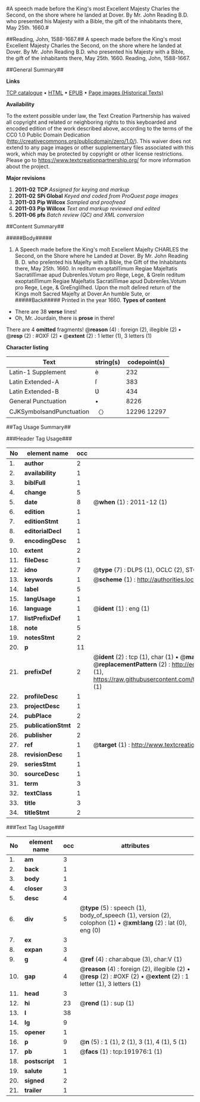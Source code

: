 #A speech made before the King's most Excellent Majesty Charles the Second, on the shore where he landed at Dover. By Mr. John Reading B.D. who presented his Majesty with a Bible, the gift of the inhabitants there, May 25th. 1660.#

##Reading, John, 1588-1667.##
A speech made before the King's most Excellent Majesty Charles the Second, on the shore where he landed at Dover. By Mr. John Reading B.D. who presented his Majesty with a Bible, the gift of the inhabitants there, May 25th. 1660.
Reading, John, 1588-1667.

##General Summary##

**Links**

[TCP catalogue](http://www.ota.ox.ac.uk/tcp/)  • 
[HTML](http://tei.it.ox.ac.uk/tcp/Texts-HTML/free/B09/B09840.html)  • 
[EPUB](http://tei.it.ox.ac.uk/tcp/Texts-EPUB/free/B09/B09840.epub) • 
[Page images (Historical Texts)](https://historicaltexts.jisc.ac.uk/eebo-80923455e)

**Availability**

To the extent possible under law, the Text Creation Partnership has waived all copyright and related or neighboring rights to this keyboarded and encoded edition of the work described above, according to the terms of the CC0 1.0 Public Domain Dedication (http://creativecommons.org/publicdomain/zero/1.0/). This waiver does not extend to any page images or other supplementary files associated with this work, which may be protected by copyright or other license restrictions. Please go to https://www.textcreationpartnership.org/ for more information about the project.

**Major revisions**

1. __2011-02__ __TCP__ *Assigned for keying and markup*
1. __2011-02__ __SPi Global__ *Keyed and coded from ProQuest page images*
1. __2011-03__ __Pip Willcox__ *Sampled and proofread*
1. __2011-03__ __Pip Willcox__ *Text and markup reviewed and edited*
1. __2011-06__ __pfs__ *Batch review (QC) and XML conversion*

##Content Summary##

#####Body#####

1. A Speech made before the King's moſt Excellent Majeſty CHARLES the Second, on the Shore where he Landed at Dover. By Mr. John Reading B. D. who preſented his Majeſty with a Bible, the Gift of the Inhabitants there, May 25th. 1660.
In reditum exoptatiſſimum Regiae Majeſtatis Sacratiſſimae apud Dubrenſes.Votum pro Rege, Lege, & GreIn reditum exoptatiſſimum Regiae Majeſtatis Sacratiſſimae apud Dubrenſes.Votum pro Rege, Lege, & GreEngliſhed. Upon the moſt deſired return of the Kings moſt Sacred Majeſty at
Dover.An humble Sute, or
#####Back#####
Printed in the year 1660.
**Types of content**

  * There are 38 **verse** lines!
  * Oh, Mr. Jourdain, there is **prose** in there!

There are 4 **omitted** fragments! 
 @__reason__ (4) : foreign (2), illegible (2)  •  @__resp__ (2) : #OXF (2)  •  @__extent__ (2) : 1 letter (1), 3 letters (1)

**Character listing**


|Text|string(s)|codepoint(s)|
|---|---|---|
|Latin-1 Supplement|è|232|
|Latin Extended-A|ſ|383|
|Latin Extended-B|Ʋ|434|
|General Punctuation|•|8226|
|CJKSymbolsandPunctuation|〈〉|12296 12297|

##Tag Usage Summary##

###Header Tag Usage###

|No|element name|occ|attributes|
|---|---|---|---|
|1.|__author__|2||
|2.|__availability__|1||
|3.|__biblFull__|1||
|4.|__change__|5||
|5.|__date__|8| @__when__ (1) : 2011-12 (1)|
|6.|__edition__|1||
|7.|__editionStmt__|1||
|8.|__editorialDecl__|1||
|9.|__encodingDesc__|1||
|10.|__extent__|2||
|11.|__fileDesc__|1||
|12.|__idno__|7| @__type__ (7) : DLPS (1), OCLC (2), STC (2), EEBO-CITATION (1), VID (1)|
|13.|__keywords__|1| @__scheme__ (1) : http://authorities.loc.gov/ (1)|
|14.|__label__|5||
|15.|__langUsage__|1||
|16.|__language__|1| @__ident__ (1) : eng (1)|
|17.|__listPrefixDef__|1||
|18.|__note__|5||
|19.|__notesStmt__|2||
|20.|__p__|11||
|21.|__prefixDef__|2| @__ident__ (2) : tcp (1), char (1)  •  @__matchPattern__ (2) : ([0-9\-]+):([0-9IVX]+) (1), (.+) (1)  •  @__replacementPattern__ (2) : http://eebo.chadwyck.com/downloadtiff?vid=$1&page=$2 (1), https://raw.githubusercontent.com/textcreationpartnership/Texts/master/tcpchars.xml#$1 (1)|
|22.|__profileDesc__|1||
|23.|__projectDesc__|1||
|24.|__pubPlace__|2||
|25.|__publicationStmt__|2||
|26.|__publisher__|2||
|27.|__ref__|1| @__target__ (1) : http://www.textcreationpartnership.org/docs/. (1)|
|28.|__revisionDesc__|1||
|29.|__seriesStmt__|1||
|30.|__sourceDesc__|1||
|31.|__term__|3||
|32.|__textClass__|1||
|33.|__title__|3||
|34.|__titleStmt__|2||


###Text Tag Usage###

|No|element name|occ|attributes|
|---|---|---|---|
|1.|__am__|3||
|2.|__back__|1||
|3.|__body__|1||
|4.|__closer__|3||
|5.|__desc__|4||
|6.|__div__|5| @__type__ (5) : speech (1), body_of_speech (1), version (2), colophon (1)  •  @__xml:lang__ (2) : lat (0), eng (0)|
|7.|__ex__|3||
|8.|__expan__|3||
|9.|__g__|4| @__ref__ (4) : char:abque (3), char:V (1)|
|10.|__gap__|4| @__reason__ (4) : foreign (2), illegible (2)  •  @__resp__ (2) : #OXF (2)  •  @__extent__ (2) : 1 letter (1), 3 letters (1)|
|11.|__head__|3||
|12.|__hi__|23| @__rend__ (1) : sup (1)|
|13.|__l__|38||
|14.|__lg__|9||
|15.|__opener__|1||
|16.|__p__|9| @__n__ (5) : 1 (1), 2 (1), 3 (1), 4 (1), 5 (1)|
|17.|__pb__|1| @__facs__ (1) : tcp:191976:1 (1)|
|18.|__postscript__|1||
|19.|__salute__|1||
|20.|__signed__|2||
|21.|__trailer__|1||
